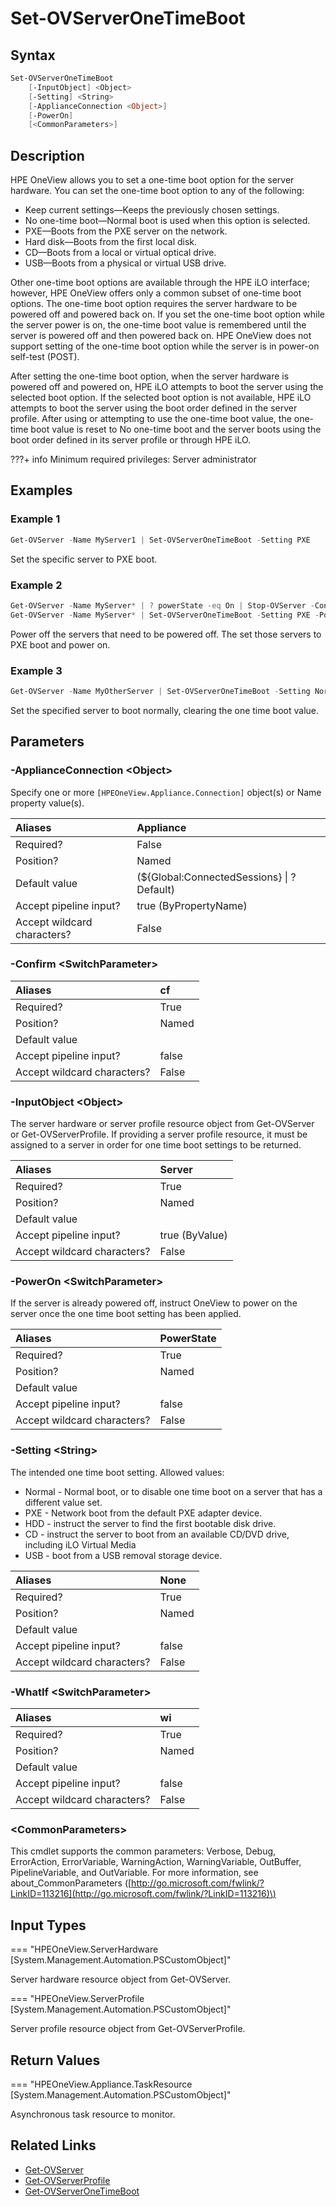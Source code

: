 ﻿---
description: Modify a servers current One Time Boot setting.
---

# Set-OVServerOneTimeBoot

## Syntax

```powershell
Set-OVServerOneTimeBoot
    [-InputObject] <Object>
    [-Setting] <String>
    [-ApplianceConnection <Object>]
    [-PowerOn]
    [<CommonParameters>]
```

## Description

HPE OneView allows you to set a one-time boot option for the server hardware. You can set the one-time boot option to any of the following:

* Keep current settings—Keeps the previously chosen settings.
* No one-time boot—Normal boot is used when this option is selected.
* PXE—Boots from the PXE server on the network.
* Hard disk—Boots from the first local disk.
* CD—Boots from a local or virtual optical drive.
* USB—Boots from a physical or virtual USB drive.

Other one-time boot options are available through the HPE iLO interface; however, HPE OneView offers only a common subset of one-time boot options. The one-time boot option requires the server hardware to be powered off and powered back on. If you set the one-time boot option while the server power is on, the one-time boot value is remembered until the server is powered off and then powered back on. HPE OneView does not support setting of the one-time boot option while the server is in power-on self-test (POST).

After setting the one-time boot option, when the server hardware is powered off and powered on, HPE iLO attempts to boot the server using the selected boot option. If the selected boot option is not available, HPE iLO attempts to boot the server using the boot order defined in the server profile. After using or attempting to use the one-time boot value, the one-time boot value is reset to No one-time boot and the server boots using the boot order defined in its server profile or through HPE iLO.

???+ info
    Minimum required privileges: Server administrator
    

## Examples

###  Example 1 

```powershell
Get-OVServer -Name MyServer1 | Set-OVServerOneTimeBoot -Setting PXE
```

Set the specific server to PXE boot.

###  Example 2 

```powershell
Get-OVServer -Name MyServer* | ? powerState -eq On | Stop-OVServer -Confirm:$false
Get-OVServer -Name MyServer* | Set-OVServerOneTimeBoot -Setting PXE -PowerOn
```

Power off the servers that need to be powered off. The set those servers to PXE boot and power on.

###  Example 3 

```powershell
Get-OVServer -Name MyOtherServer | Set-OVServerOneTimeBoot -Setting Normal
```

Set the specified server to boot normally, clearing the one time boot value.

## Parameters

### -ApplianceConnection &lt;Object&gt;

Specify one or more `[HPEOneView.Appliance.Connection]` object(s) or Name property value(s).

| Aliases | Appliance |
| :--- | :--- |
| Required? | False |
| Position? | Named |
| Default value | (${Global:ConnectedSessions} &vert; ? Default) |
| Accept pipeline input? | true (ByPropertyName) |
| Accept wildcard characters? | False |

### -Confirm &lt;SwitchParameter&gt;



| Aliases | cf |
| :--- | :--- |
| Required? | True |
| Position? | Named |
| Default value |  |
| Accept pipeline input? | false |
| Accept wildcard characters? | False |

### -InputObject &lt;Object&gt;

The server hardware or server profile resource object from Get-OVServer or Get-OVServerProfile.  If providing a server profile resource, it must be assigned to a server in order for one time boot settings to be returned.

| Aliases | Server |
| :--- | :--- |
| Required? | True |
| Position? | Named |
| Default value |  |
| Accept pipeline input? | true (ByValue) |
| Accept wildcard characters? | False |

### -PowerOn &lt;SwitchParameter&gt;

If the server is already powered off, instruct OneView to power on the server once the one time boot setting has been applied.

| Aliases | PowerState |
| :--- | :--- |
| Required? | True |
| Position? | Named |
| Default value |  |
| Accept pipeline input? | false |
| Accept wildcard characters? | False |

### -Setting &lt;String&gt;

The intended one time boot setting.  Allowed values:

* Normal - Normal boot, or to disable one time boot on a server that has a different value set.
* PXE - Network boot from the default PXE adapter device.
* HDD - instruct the server to find the first bootable disk drive.
* CD - instruct the server to boot from an available CD/DVD drive, including iLO Virtual Media
* USB - boot from a USB removal storage device.

| Aliases | None |
| :--- | :--- |
| Required? | True |
| Position? | Named |
| Default value |  |
| Accept pipeline input? | false |
| Accept wildcard characters? | False |

### -WhatIf &lt;SwitchParameter&gt;



| Aliases | wi |
| :--- | :--- |
| Required? | True |
| Position? | Named |
| Default value |  |
| Accept pipeline input? | false |
| Accept wildcard characters? | False |

### &lt;CommonParameters&gt;

This cmdlet supports the common parameters: Verbose, Debug, ErrorAction, ErrorVariable, WarningAction, WarningVariable, OutBuffer, PipelineVariable, and OutVariable. For more information, see about\_CommonParameters \([http://go.microsoft.com/fwlink/?LinkID=113216](http://go.microsoft.com/fwlink/?LinkID=113216)\)

## Input Types

=== "HPEOneView.ServerHardware [System.Management.Automation.PSCustomObject]"
 
Server hardware resource object from Get-OVServer.
 

=== "HPEOneView.ServerProfile [System.Management.Automation.PSCustomObject]"
 
Server profile resource object from Get-OVServerProfile.
 

## Return Values

=== "HPEOneView.Appliance.TaskResource [System.Management.Automation.PSCustomObject]"
 
Asynchronous task resource to monitor.
 

## Related Links

* [Get-OVServer](get-ovserver.md)
* [Get-OVServerProfile](get-ovserverprofile.md)
* [Get-OVServerOneTimeBoot](get-ovserveronetimeboot.md)
